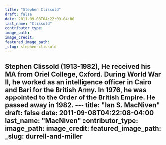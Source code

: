 ```yaml
---
title: "Stephen Clissold"
draft: false
date: 2011-09-08T04:22:09-04:00
last_name: "Clissold"
contributor_type:
image_path:
image_credit:
featured_image_path:
_slug: stephen-clissold
---
```

Stephen Clissold (1913-1982), He received his MA from Oriel College, Oxford. During World War II, he worked as an intelligence officer in Cairo and Bari for the British Army. In 1976, he was appointed to the Order of the British Empire. He passed away in 1982. ---
title: "Ian S. MacNiven"
draft: false
date: 2011-09-08T04:22:08-04:00
last_name: "MacNiven"
contributor_type:
image_path:
image_credit:
featured_image_path:
_slug: durrell-and-miller
---

